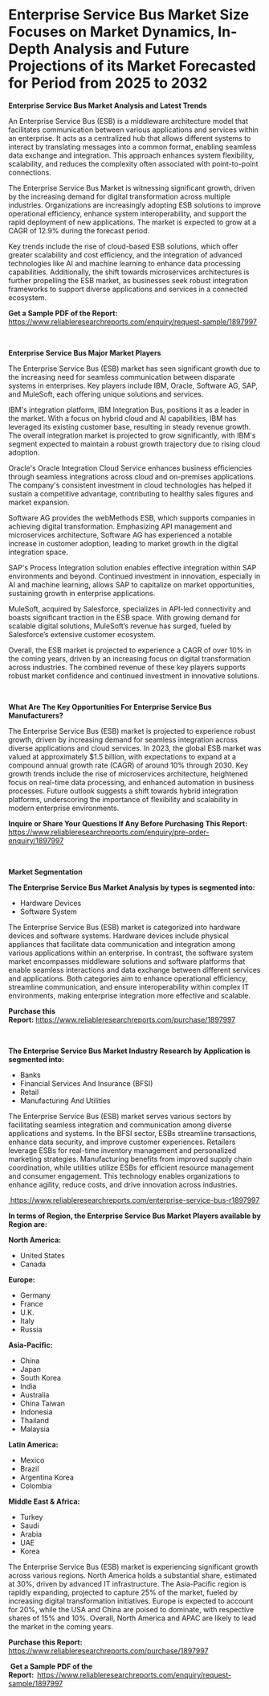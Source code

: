 <p><h1>Enterprise Service Bus Market Size Focuses on Market Dynamics, In-Depth Analysis and Future Projections of its Market Forecasted for Period from 2025 to 2032</h1></p><p><strong>Enterprise Service Bus Market Analysis and Latest Trends</strong></p>
<p><p>An Enterprise Service Bus (ESB) is a middleware architecture model that facilitates communication between various applications and services within an enterprise. It acts as a centralized hub that allows different systems to interact by translating messages into a common format, enabling seamless data exchange and integration. This approach enhances system flexibility, scalability, and reduces the complexity often associated with point-to-point connections.</p><p>The Enterprise Service Bus Market is witnessing significant growth, driven by the increasing demand for digital transformation across multiple industries. Organizations are increasingly adopting ESB solutions to improve operational efficiency, enhance system interoperability, and support the rapid deployment of new applications. The market is expected to grow at a CAGR of 12.9% during the forecast period. </p><p>Key trends include the rise of cloud-based ESB solutions, which offer greater scalability and cost efficiency, and the integration of advanced technologies like AI and machine learning to enhance data processing capabilities. Additionally, the shift towards microservices architectures is further propelling the ESB market, as businesses seek robust integration frameworks to support diverse applications and services in a connected ecosystem.</p></p>
<p><strong>Get a Sample PDF of the Report:&nbsp;</strong> <a href="https://www.reliableresearchreports.com/enquiry/request-sample/1897997?utm_campaign=2781&utm_medium=2&utm_source=Github&utm_content=ia&utm_term=19042025&utm_id=enterprise-service-bus">https://www.reliableresearchreports.com/enquiry/request-sample/1897997</a></p>
<p>&nbsp;</p>
<p><strong>Enterprise Service Bus Major Market Players</strong></p>
<p><p>The Enterprise Service Bus (ESB) market has seen significant growth due to the increasing need for seamless communication between disparate systems in enterprises. Key players include IBM, Oracle, Software AG, SAP, and MuleSoft, each offering unique solutions and services.</p><p>IBM's integration platform, IBM Integration Bus, positions it as a leader in the market. With a focus on hybrid cloud and AI capabilities, IBM has leveraged its existing customer base, resulting in steady revenue growth. The overall integration market is projected to grow significantly, with IBM's segment expected to maintain a robust growth trajectory due to rising cloud adoption.</p><p>Oracle's Oracle Integration Cloud Service enhances business efficiencies through seamless integrations across cloud and on-premises applications. The company's consistent investment in cloud technologies has helped it sustain a competitive advantage, contributing to healthy sales figures and market expansion.</p><p>Software AG provides the webMethods ESB, which supports companies in achieving digital transformation. Emphasizing API management and microservices architecture, Software AG has experienced a notable increase in customer adoption, leading to market growth in the digital integration space.</p><p>SAP's Process Integration solution enables effective integration within SAP environments and beyond. Continued investment in innovation, especially in AI and machine learning, allows SAP to capitalize on market opportunities, sustaining growth in enterprise applications.</p><p>MuleSoft, acquired by Salesforce, specializes in API-led connectivity and boasts significant traction in the ESB space. With growing demand for scalable digital solutions, MuleSoft’s revenue has surged, fueled by Salesforce’s extensive customer ecosystem.</p><p>Overall, the ESB market is projected to experience a CAGR of over 10% in the coming years, driven by an increasing focus on digital transformation across industries. The combined revenue of these key players supports robust market confidence and continued investment in innovative solutions.</p></p>
<p>&nbsp;</p>
<p><strong>What Are The Key Opportunities For Enterprise Service Bus Manufacturers?</strong></p>
<p><p>The Enterprise Service Bus (ESB) market is projected to experience robust growth, driven by increasing demand for seamless integration across diverse applications and cloud services. In 2023, the global ESB market was valued at approximately $1.5 billion, with expectations to expand at a compound annual growth rate (CAGR) of around 10% through 2030. Key growth trends include the rise of microservices architecture, heightened focus on real-time data processing, and enhanced automation in business processes. Future outlook suggests a shift towards hybrid integration platforms, underscoring the importance of flexibility and scalability in modern enterprise environments.</p></p>
<p><strong>Inquire or Share Your Questions If Any Before Purchasing This Report:</strong> <a href="https://www.reliableresearchreports.com/enquiry/pre-order-enquiry/1897997?utm_campaign=2781&utm_medium=2&utm_source=Github&utm_content=ia&utm_term=19042025&utm_id=enterprise-service-bus">https://www.reliableresearchreports.com/enquiry/pre-order-enquiry/1897997</a></p>
<p>&nbsp;</p>
<p><strong>Market Segmentation</strong></p>
<p><strong>The Enterprise Service Bus Market Analysis by types is segmented into:</strong></p>
<p><ul><li>Hardware Devices</li><li>Software System</li></ul></p>
<p><p>The Enterprise Service Bus (ESB) market is categorized into hardware devices and software systems. Hardware devices include physical appliances that facilitate data communication and integration among various applications within an enterprise. In contrast, the software system market encompasses middleware solutions and software platforms that enable seamless interactions and data exchange between different services and applications. Both categories aim to enhance operational efficiency, streamline communication, and ensure interoperability within complex IT environments, making enterprise integration more effective and scalable.</p></p>
<p><strong>Purchase this Report:&nbsp;</strong><a href="https://www.reliableresearchreports.com/purchase/1897997?utm_campaign=2781&utm_medium=2&utm_source=Github&utm_content=ia&utm_term=19042025&utm_id=enterprise-service-bus">https://www.reliableresearchreports.com/purchase/1897997</a></p>
<p>&nbsp;</p>
<p><strong>The Enterprise Service Bus Market Industry Research by Application is segmented into:</strong></p>
<p><ul><li>Banks</li><li>Financial Services And Insurance (BFSI)</li><li>Retail</li><li>Manufacturing And Utilities</li></ul></p>
<p><p>The Enterprise Service Bus (ESB) market serves various sectors by facilitating seamless integration and communication among diverse applications and systems. In the BFSI sector, ESBs streamline transactions, enhance data security, and improve customer experiences. Retailers leverage ESBs for real-time inventory management and personalized marketing strategies. Manufacturing benefits from improved supply chain coordination, while utilities utilize ESBs for efficient resource management and consumer engagement. This technology enables organizations to enhance agility, reduce costs, and drive innovation across industries.</p></p>
<p><a href="https://www.reliableresearchreports.com/enterprise-service-bus-r1897997?utm_campaign=2781&utm_medium=2&utm_source=Github&utm_content=ia&utm_term=19042025&utm_id=enterprise-service-bus">&nbsp;https://www.reliableresearchreports.com/enterprise-service-bus-r1897997</a></p>
<p><strong>In terms of Region, the Enterprise Service Bus Market Players available by Region are:</strong></p>
<p>
    <p> <strong> North America: </strong>
        <ul>
            <li>United States</li>
            <li>Canada</li>
        </ul>
        </p> 
    <p> <strong> Europe: </strong>
        <ul>
            <li>Germany</li>
            <li>France</li>
            <li>U.K.</li>
            <li>Italy</li>
            <li>Russia</li>
        </ul>
        </p> 
    <p> <strong> Asia-Pacific: </strong>
        <ul>
            <li>China</li>
            <li>Japan</li>
            <li>South Korea</li>
            <li>India</li>
            <li>Australia</li>
            <li>China Taiwan</li>
            <li>Indonesia</li>
            <li>Thailand</li>
            <li>Malaysia</li>
        </ul>
        </p> 
    <p> <strong> Latin America: </strong>
        <ul>
            <li>Mexico</li>
            <li>Brazil</li>
            <li>Argentina Korea</li>
            <li>Colombia</li>
        </ul>
        </p> 
    <p> <strong> Middle East & Africa: </strong>
        <ul>
            <li>Turkey</li>
            <li>Saudi</li>
            <li>Arabia</li>
            <li>UAE</li>
            <li>Korea</li>
        </ul>
    </p>
    </p>
<p><p>The Enterprise Service Bus (ESB) market is experiencing significant growth across various regions. North America holds a substantial share, estimated at 30%, driven by advanced IT infrastructure. The Asia-Pacific region is rapidly expanding, projected to capture 25% of the market, fueled by increasing digital transformation initiatives. Europe is expected to account for 20%, while the USA and China are poised to dominate, with respective shares of 15% and 10%. Overall, North America and APAC are likely to lead the market in the coming years.</p></p>
<p><strong>Purchase this Report: </strong><a href="https://www.reliableresearchreports.com/purchase/1897997?utm_campaign=2781&utm_medium=2&utm_source=Github&utm_content=ia&utm_term=19042025&utm_id=enterprise-service-bus">https://www.reliableresearchreports.com/purchase/1897997</a></p>
<p>&nbsp;<strong>Get a Sample PDF of the Report:&nbsp;&nbsp;</strong><a href="https://www.reliableresearchreports.com/enquiry/request-sample/1897997?utm_campaign=2781&utm_medium=2&utm_source=Github&utm_content=ia&utm_term=19042025&utm_id=enterprise-service-bus">https://www.reliableresearchreports.com/enquiry/request-sample/1897997</a></p>
<p><strong></strong></p>
<p><p></p><p></p><p></p></p>